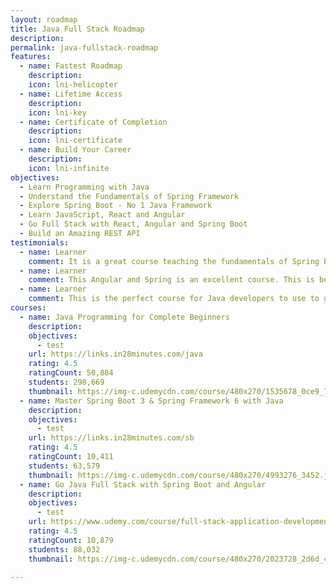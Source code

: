 ```yaml
---
layout: roadmap
title: Java Full Stack Roadmap
description:
permalink: java-fullstack-roadmap
features:
  - name: Fastest Roadmap
    description: 
    icon: lni-helicopter
  - name: Lifetime Access
    description: 
    icon: lni-key
  - name: Certificate of Completion
    description: 
    icon: lni-certificate
  - name: Build Your Career
    description: 
    icon: lni-infinite
objectives:
  - Learn Programming with Java
  - Understand the Fundamentals of Spring Framework
  - Explore Spring Boot - No 1 Java Framework
  - Learn JavaScript, React and Angular
  - Go Full Stack with React, Angular and Spring Boot
  - Build an Amazing REST API
testimonials:
  - name: Learner
    comment: It is a great course teaching the fundamentals of Spring Boot and Angular. Integrating the Spring Boot with Angular using Restful services. Finally the author taught important aspects in the Spring Boot with an example. He also taught the JPA and how JPA is used to commit the data and retrieve the data using repository.
  - name: Learner
    comment: This Angular and Spring is an excellent course. This is better course than best rated 37Hr Angular course. Short and concise and no nonsense. Ranga is a very good teacher and talks to the point. Glad I took this course. Learned a lot. Thank you Ranga.
  - name: Learner
    comment: This is the perfect course for Java developers to use to get familiar with Angular and do it beyond just an elementary kind of familiarity. Very good job, instructor. Thank you!
courses:
  - name: Java Programming for Complete Beginners
    description:
    objectives:
      - test
    url: https://links.in28minutes.com/java
    rating: 4.5
    ratingCount: 50,884
    students: 298,669
    thumbnail: https://img-c.udemycdn.com/course/480x270/1535678_0ce9_7.jpg
  - name: Master Spring Boot 3 & Spring Framework 6 with Java
    description:
    objectives:
      - test
    url: https://links.in28minutes.com/sb
    rating: 4.5
    ratingCount: 10,411
    students: 63,579
    thumbnail: https://img-c.udemycdn.com/course/480x270/4993276_3452.jpg
  - name: Go Java Full Stack with Spring Boot and Angular
    description:
    objectives:
      - test
    url: https://www.udemy.com/course/full-stack-application-development-with-spring-boot-and-angular/?couponCode=JAN2024
    rating: 4.5
    ratingCount: 10,879
    students: 88,032
    thumbnail: https://img-c.udemycdn.com/course/480x270/2023728_2d6d_4.jpg

---
```

